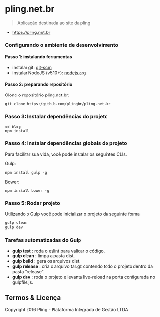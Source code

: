 # pling.net.br

> Aplicação destinada ao site da pling

* https://pling.net.br

### Configurando o ambiente de desenvolvimento

#### Passo 1: instalando ferramentas

* instalar git: [git-scm](http://git-scm.com/)
* instalar NodeJS (v5.10+): [nodejs.org](http://nodejs.org)

#### Passo 2: preparando repositório

Clone o repositório pling.net.br:
```
git clone https:/github.com/plingbr/pling.net.br
```

### Passo 3: Instalar dependências do projeto

```
cd blog
npm install
```

### Passo 4: Instalar dependências globais do projeto
Para facilitar sua vida, você pode instalar os seguintes CLIs.

Gulp:
```
npm install gulp -g
```

Bower:
```
npm install bower -g
```

### Passo 5: Rodar projeto
Utilizando o Gulp você pode inicializar o projeto da seguinte forma

``` sh
gulp clean
gulp dev
```

### Tarefas automatizadas do Gulp

* __gulp test__    : roda o eslint para validar o código.
* __gulp clean__   : limpa a pasta dist.
* __gulp build__   : gera os arquivos dist.
* __gulp release__ : cria o arquivo tar.gz contendo todo o projeto dentro da pasta "release".
* __gulp dev__     : roda o projeto e levanta live-reload na porta configurada no gulpfile.js.


## Termos & Licença

Copyright 2016 Pling - Plataforma Integrada de Gestão LTDA
